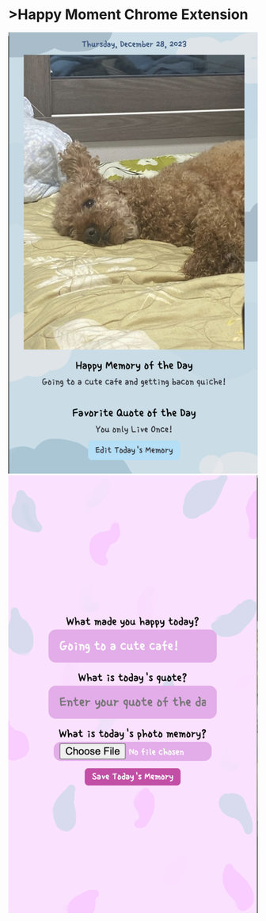  
<body>
    <h1>>Happy Moment Chrome Extension</h1>
    <img src="readme/home.png" alt="Page 1">
    <img src="readme/pick.png" alt="Page 2">
</body>
